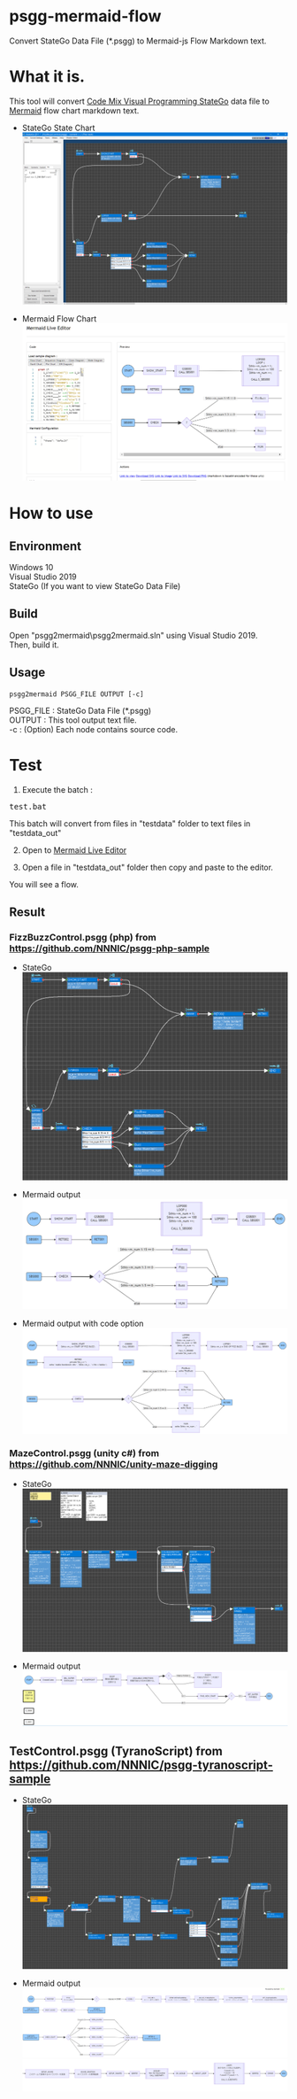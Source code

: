 # psgg-mermaid-flow
Convert StateGo Data File (*.psgg) to Mermaid-js Flow Markdown text.

# What it is.
This tool will convert [Code Mix Visual Programming StateGo](https://statego.programanic.com) data file to [Mermaid](https://mermaid-js.github.io/mermaid/#/) flow chart markdown text.

- StateGo State Chart
![](https://raw.githubusercontent.com/NNNIC/psgg-mermaid-flow/master/wiki/statego.png)

- Mermaid Flow Chart
![](https://raw.githubusercontent.com/NNNIC/psgg-mermaid-flow/master/wiki/mermeid.png)

# How to use

## Environment

Windows 10  
Visual Studio 2019  
StateGo (If you want to view StateGo Data File)  

## Build 
Open "psgg2mermaid\psgg2mermaid.sln" using Visual Studio 2019.  
Then, build it.  

## Usage

```format
psgg2mermaid PSGG_FILE OUTPUT [-c]
```

PSGG_FILE : StateGo Data File (*.psgg)  
OUTPUT : This tool output text file.   
-c : (Option) Each node contains source code.  

# Test

1. Execute the batch :
<pre>
test.bat
</pre>

This batch will convert from files in "testdata" folder to text files in "testdata_out"

2. Open to [Mermaid Live Editor](https://mermaid-js.github.io/mermaid-live-editor/)

3. Open a file in "testdata_out" folder then copy and paste to the editor.

You will see a flow.

## Result 

### FizzBuzzControl.psgg (php) from https://github.com/NNNIC/psgg-php-sample 
- StateGo 
![](https://raw.githubusercontent.com/NNNIC/psgg-mermaid-flow/master/wiki/fizzbuzz.png)

- Mermaid output
![](https://raw.githubusercontent.com/NNNIC/psgg-mermaid-flow/master/wiki/fizzbuzz-m.png)

- Mermaid output with code option
![](https://raw.githubusercontent.com/NNNIC/psgg-mermaid-flow/master/wiki/fizzbuzz-mc.png)

### MazeControl.psgg (unity c#) from https://github.com/NNNIC/unity-maze-digging
- StateGo 
![](https://raw.githubusercontent.com/NNNIC/psgg-mermaid-flow/master/wiki/maze.png)

- Mermaid output
![](https://raw.githubusercontent.com/NNNIC/psgg-mermaid-flow/master/wiki/maze-m.png)

## TestControl.psgg (TyranoScript) from https://github.com/NNNIC/psgg-tyranoscript-sample
- StateGo 
![](https://raw.githubusercontent.com/NNNIC/psgg-mermaid-flow/master/wiki/test.png)

- Mermaid output
![](https://raw.githubusercontent.com/NNNIC/psgg-mermaid-flow/master/wiki/test-m1.png)
![](https://raw.githubusercontent.com/NNNIC/psgg-mermaid-flow/master/wiki/test-m2.png)

